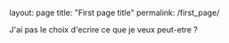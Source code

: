 layout: page
title: "First page title"
permalink: /first_page/

J'ai pas le choix d'ecrire ce que je veux peut-etre ?
